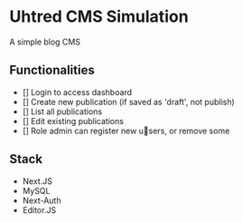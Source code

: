 # Uhtred CMS Simulation

A simple blog CMS

## Functionalities

  - [] Login to access dashboard
  - [] Create new publication (if saved as 'draft', not publish)
  - [] List all publications
  - [] Edit existing publications
  - [] Role admin can register new users, or remove some

## Stack

  - Next.JS
  - MySQL
  - Next-Auth
  - Editor.JS
